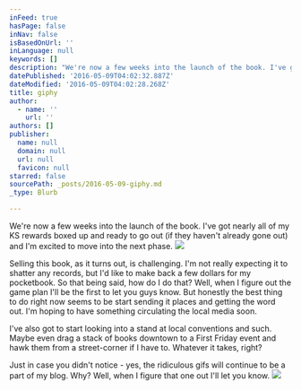 ```yaml
---
inFeed: true
hasPage: false
inNav: false
isBasedOnUrl: ''
inLanguage: null
keywords: []
description: "We're now a few weeks into the launch of the book. I've got nearly all of my KS rewards boxed up and ready to go out (if they haven't already gone out) and I'm excited to move into the next phase."
datePublished: '2016-05-09T04:02:32.887Z'
dateModified: '2016-05-09T04:02:28.268Z'
title: giphy
author:
  - name: ''
    url: ''
authors: []
publisher:
  name: null
  domain: null
  url: null
  favicon: null
starred: false
sourcePath: _posts/2016-05-09-giphy.md
_type: Blurb

---
```

We're now a few weeks into the launch of the book. I've got nearly all of my KS rewards boxed up and ready to go out (if they haven't already gone out) and I'm excited to move into the next phase.
![](https://the-grid-user-content.s3-us-west-2.amazonaws.com/15ba3236-dc48-4d6c-ab0c-2d7e3f48fad9.gif)

Selling this book, as it turns out, is challenging. I'm not really expecting it to shatter any records, but I'd like to make back a few dollars for my pocketbook. So that being said, how do I do that? Well, when I figure out the game plan I'll be the first to let you guys know. But honestly the best thing to do right now seems to be start sending it places and getting the word out. I'm hoping to have something circulating the local media soon.

I've also got to start looking into a stand at local conventions and such. Maybe even drag a stack of books downtown to a First Friday event and hawk them from a street-corner if I have to. Whatever it takes, right?

Just in case you didn't notice - yes, the ridiculous gifs will continue to be a part of my blog. Why? Well, when I figure that one out I'll let you know.
![](https://the-grid-user-content.s3-us-west-2.amazonaws.com/4e9e2684-40f8-4d6f-a50a-a28b2db88d3b.gif)